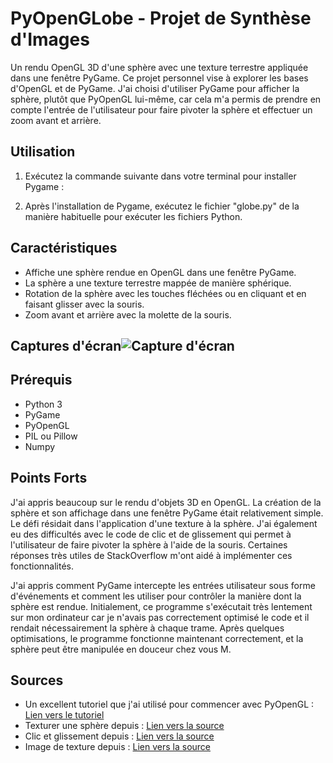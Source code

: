 # PyOpenGLobe - Projet de Synthèse d'Images

Un rendu OpenGL 3D d'une sphère avec une texture terrestre appliquée dans une fenêtre PyGame. Ce projet personnel vise à explorer les bases d'OpenGL et de PyGame. J'ai choisi d'utiliser PyGame pour afficher la sphère, plutôt que PyOpenGL lui-même, car cela m'a permis de prendre en compte l'entrée de l'utilisateur pour faire pivoter la sphère et effectuer un zoom avant et arrière.

## Utilisation

1. Exécutez la commande suivante dans votre terminal pour installer Pygame :

2. Après l'installation de Pygame, exécutez le fichier "globe.py" de la manière habituelle pour exécuter les fichiers Python.

## Caractéristiques

- Affiche une sphère rendue en OpenGL dans une fenêtre PyGame.
- La sphère a une texture terrestre mappée de manière sphérique.
- Rotation de la sphère avec les touches fléchées ou en cliquant et en faisant glisser avec la souris.
- Zoom avant et arrière avec la molette de la souris.

## Captures d'écran![Capture d'écran](https://user-images.githubusercontent.com/40459599/53302550-80756c00-3857-11e9-9474-9cee0f51d19c.png)

## Prérequis

- Python 3
- PyGame
- PyOpenGL
- PIL ou Pillow
- Numpy

## Points Forts

J'ai appris beaucoup sur le rendu d'objets 3D en OpenGL. La création de la sphère et son affichage dans une fenêtre PyGame était relativement simple. Le défi résidait dans l'application d'une texture à la sphère. J'ai également eu des difficultés avec le code de clic et de glissement qui permet à l'utilisateur de faire pivoter la sphère à l'aide de la souris. Certaines réponses très utiles de StackOverflow m'ont aidé à implémenter ces fonctionnalités.

J'ai appris comment PyGame intercepte les entrées utilisateur sous forme d'événements et comment les utiliser pour contrôler la manière dont la sphère est rendue. Initialement, ce programme s'exécutait très lentement sur mon ordinateur car je n'avais pas correctement optimisé le code et il rendait nécessairement la sphère à chaque trame. Après quelques optimisations, le programme fonctionne maintenant correctement, et la sphère peut être manipulée en douceur chez vous M.

## Sources

- Un excellent tutoriel que j'ai utilisé pour commencer avec PyOpenGL : [Lien vers le tutoriel](https://www.youtube.com/watch?v=R4n4NyDG2hI)
- Texturer une sphère depuis : [Lien vers la source](https://stackoverflow.com/questions/42986754/pyopengl-sphere-with-texture?answertab=oldest#tab-top)
- Clic et glissement depuis : [Lien vers la source](http://goldsequence.blogspot.com/2017/04/using-mouse-for-object-zoom-inzoom.html)
- Image de texture depuis : [Lien vers la source](http://planetpixelemporium.com/earth.html)
